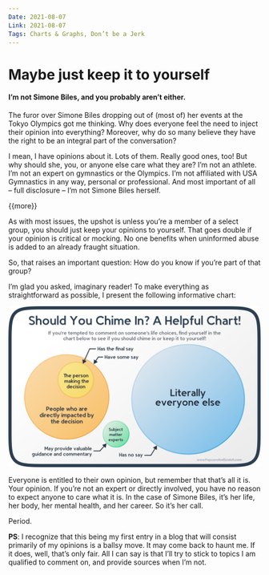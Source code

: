 ```yaml
---
Date: 2021-08-07
Link: 2021-08-07
Tags: Charts & Graphs, Don’t be a Jerk
---
```


# Maybe just keep it to yourself

#### I’m not Simone Biles, and you probably aren’t either.

The furor over Simone Biles dropping out of (most of) her events at the Tokyo Olympics got me thinking.
Why does everyone feel the need to inject their opinion into everything?
Moreover, why do so many believe they have the right to be an integral part of the conversation?

I mean, I have opinions about it.
Lots of them.
Really good ones, too!
But why should she, you, or anyone else care what they are?
I’m not an athlete.
I’m not an expert on gymnastics or the Olympics.
I’m not affiliated with USA Gymnastics in any way, personal or professional.
And most important of all – full disclosure – I’m not Simone Biles herself.

{{more}}

As with most issues, the upshot is unless you’re a member of a select group, you should just keep your opinions to yourself.
That goes double if your opinion is critical or mocking.
No one benefits when uninformed abuse is added to an already fraught situation.

So, that raises an important question: How do you know if you’re part of that group?

I’m glad you asked, imaginary reader!
To make everything as straightforward as possible, I present the following informative chart:

![A handy and widely applicable chart!](_attachments/30e6d078d7c62ee7142a3c7458ed9127.png)

Everyone is entitled to their own opinion, but remember that that’s all it is.
Your opinion.
If you’re not an expert or directly involved, you have no reason to expect anyone to care what it is.
In the case of Simone Biles, it’s her life, her body, her mental health, and her career.
So it’s her call.

Period.

**PS**: I recognize that this being my first entry in a blog that will consist primarily of my opinions is a ballsy move.
It may come back to haunt me.
If it does, well, that’s only fair.
All I can say is that I’ll try to stick to topics I am qualified to comment on, and provide sources when I’m not.
